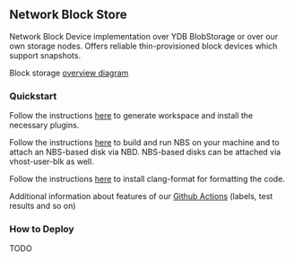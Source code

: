 ## Network Block Store

Network Block Device implementation over YDB BlobStorage or over our own storage nodes. Offers reliable thin-provisioned block devices which support snapshots.

Block storage [overview diagram](https://github.com/ydb-platform/nbs/blob/main/doc/blockstore/overview/overview.png?raw=true)

### Quickstart

Follow the instructions [here](VSCODE.md) to generate workspace and install the necessary plugins.

Follow the instructions [here](example/README.md) to build and run NBS on your machine and to attach an NBS-based disk via NBD. NBS-based disks can be attached via vhost-user-blk as well.

Follow the instructions [here](CLANG-FORMAT.md) to install clang-format for formatting the code.

Additional information about features of our [Github Actions](GITHUB.md) (labels, test results and so on)

### How to Deploy

TODO
